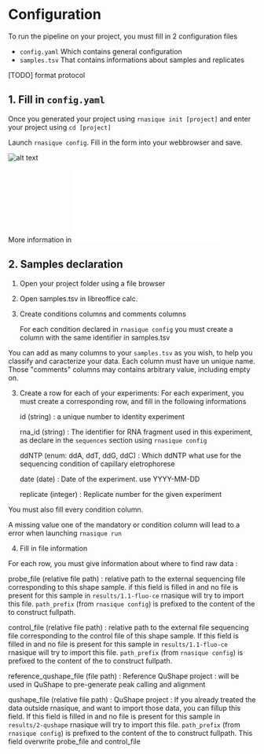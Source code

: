 # Configuration 

To run the pipeline on your project, you must fill in 2 configuration files

- `config.yaml` Which contains general configuration
- `samples.tsv` That contains informations about samples and replicates

[TODO] format protocol

## 1. Fill in `config.yaml` 

Once you generated your project using `rnasique init [project]` and enter your project using `cd [project]`

Launch `rnasique config`. Fill in the form into your webbrowser and save.

![alt text](/home/fxlyonnet/repos/rnasique/rnasique/workflow/docs/source/configurator.png)

More information in ![Advanced configuration](config_yaml_ref.md)



<!-- 
In order to get started with your project, you might look at thoses sections of
`config.yaml` or in the local web configurator:

sequences
: List the RNA molecules used in this project, and the path to there sequence

conditions
: List the experimental conditions which will be explored in this project

format
: Choose how the files will be named, in relation the your `conditions` section

rawdata
: If you want to import files from previous analysis, you should modify this section

qushape
: Input the configuration used with your capillary sequencer. (Channels) 

ipanemap
: Configure the execution conditions for IPANEMAP

footprint
: Configure the excutions of diffential analysisk

Others sections can stay untouch depending of your needs

To go futher : [](config_yaml_ref)
-->

## 2. Samples declaration

1. Open your project folder using a file browser
2. Open samples.tsv in libreoffice calc.
3. Create conditions columns and comments columns

    For each condition declared in `rnasique config` you must create a column with the same
identifier in samples.tsv

You can add as many columns to your `samples.tsv` as you wish, to help you classify and
caracterize your data. Each column must have un unique name. Those "comments" columns may contains arbitrary value, including empty on.

3. Create a row for each of your experiments:
For each experiment, you must create a corresponding row, and fill in the following
informations

    id (string)
    : a unique number to identity experiment
    
    rna_id (string)
    : The identifier for RNA fragment used in this experiment, as declare in the `sequences` section using `rnasique config`
    
    ddNTP (enum: ddA, ddT, ddG, ddC)
    : Which ddNTP what use for the sequencing condition of capillary eletrophorese
    
    date (date)
    : Date of the experiment. use YYYY-MM-DD 
    
    replicate (integer)
    : Replicate number for the given experiment

You must also fill every condition column.

A missing value one of the mandatory or condition column will lead to a error when launching `rnasique run`

4. Fill in file information

For each row, you must give information about where to find raw data :

probe_file (relative file path)
: relative path to the external sequencing file corresponding to this shape sample. if this field is filled in and no file is present for this sample in `results/1.1-fluo-ce` rnasique will try to import this file. `path_prefix` (from `rnasique config`) is prefixed to the content of the to construct fullpath.

control_file (relative file path)
: relative path to the external file sequencing file corresponding to the control file of this shape sample. If this field is filled in and no file is present for this sample in `results/1.1-fluo-ce` rnasique will try to import this file. `path_prefix` (from `rnasique config`) is prefixed to the content of the to construct fullpath.



reference_qushape_file (file path)
: Reference QuShape project : will be used in QuShape to pre-generate peak calling and alignment

qushape_file (relative file path)
: QuShape project : If you already treated the data outside rnasique, and want to import
those data, you can fillup this field.  If this field is filled in and no file is present for this sample in `results/2-qushape` rnasique will try to import this file. `path_prefix` (from `rnasique config`) is prefixed to the content of the to construct fullpath. This field overwrite probe_file and control_file

<!--
For each type of experimental condition, you must declare it in the `condition_names` of `config.yaml` file the name declared in the config file must be the same as the on in `samples.tsv`
In order to generate unambiguous file name, you must also add the conditions in the `format` section



#### Examples :

probe (string)
: Which probe was used in this sample (1M7, BzCN, NMIA, DMS, etc.)

temperature (int)
: temperature At which probing was
performed 

magnesium (string)
: Did the sample buffer contained Magnesium during probing (Mg / noMg)?

interaction (string)
: What other molecule/RNA was present with the probed RNA during the probing step.

### Optional columns
-->


